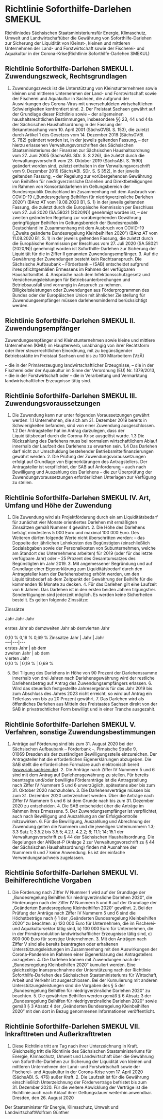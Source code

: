 # Richtlinie Soforthilfe-Darlehen SMEKUL

Richtliniedes Sächsischen Staatsministeriumsfür Energie, Klimaschutz, Umwelt und Landwirtschaftüber die Gewährung von Soforthilfe-Darlehen zur Sicherung der Liquidität von Kleinst-, kleinen und mittleren Unternehmen der Land- und Forstwirtschaft sowie der Fischerei- und Aquakultur in der Corona-Krise(Richtlinie Soforthilfe-Darlehen SMEKUL)

## Richtlinie Soforthilfe-Darlehen SMEKUL I. Zuwendungszweck, Rechtsgrundlagen

1. Zuwendungszweck ist die Unterstützung von Kleinstunternehmen sowie kleinen und mittleren Unternehmen der Land- und Forstwirtschaft sowie der Fischerei und Aquakultur in Sachsen, die aufgrund der Auswirkungen des Corona-Virus mit unverschuldeten wirtschaftlichen Schwierigkeiten konfrontiert sind. 2. Der Freistaat Sachsen gewährt auf der Grundlage dieser Richtlinie sowie – der allgemeinen haushaltsrechtlichen Bestimmungen, insbesondere §§ 23, 44 und 44a der Sächsischen Haushaltsordnung in der Fassung der Bekanntmachung vom 10. April 2001 (SächsGVBl. S. 153), die zuletzt durch Artikel 1 des Gesetzes vom 14. Dezember 2018 (SächsGVBl. S. 782) geändert worden ist, in der jeweils geltenden Fassung, – der hierzu erlassenen Verwaltungsvorschriften des Sächsischen Staatsministeriums der Finanzen zur Sächsischen Haushaltsordnung vom 27. Juni 2005 (SächsABl. SDr. S. S 226), die zuletzt durch die Verwaltungsvorschrift vom 23. Oktober 2019 (SächsABl. S. 1590) geändert worden sind, zuletzt enthalten in der Verwaltungsvorschrift vom 9. Dezember 2019 (SächsABl. SDr. S. S 352), in der jeweils geltenden Fassung, – der Regelung zur vorübergehenden Gewährung von Beihilfen für niedrigverzinsliche Darlehen und Direktbeteiligungen im Rahmen von Konsortialdarlehen im Geltungsbereich der Bundesrepublik Deutschland im Zusammenhang mit dem Ausbruch von COVID-19 („Bundesregelung Beihilfen für niedrigverzinsliche Darlehen 2020“) (BAnz AT vom 19.08.2020 B1, S. 1) in der jeweils geltenden Fassung, die zuletzt durch die Europäische Kommission per Beschluss vom 27. Juli 2020 (SA.58021 (2020/N)) genehmigt worden ist, – der zweiten geänderten Regelung zur vorübergehenden Gewährung geringfügiger Beihilfen im Geltungsbereich der Bundesrepublik Deutschland im Zusammenhang mit dem Ausbruch von COVID-19 („Zweite geänderte Bundesregelung Kleinbeihilfen 2020“) (BAnz AT vom 11.08.2020 B1, S. 1) in der jeweils geltenden Fassung, die zuletzt durch die Europäische Kommission per Beschluss vom 27. Juli 2020 (SA.58021 (2020/N)) genehmigt worden ist Soforthilfe-Darlehen zur Sicherung der Liquidität für die in Ziffer II genannten Zuwendungsempfänger. 3. Auf die Gewährung der Zuwendungen besteht kein Rechtsanspruch. Die Sächsische Aufbaubank – Förderbank – (SAB) entscheidet aufgrund ihres pflichtgemäßen Ermessens im Rahmen der verfügbaren Haushaltsmittel. 4. Ansprüche nach dem Infektionsschutzgesetz und Versicherungsleistungen für Betriebsunterbrechungen und Betriebsausfall sind vorrangig in Anspruch zu nehmen. Billigkeitsleistungen oder Zuwendungen aus Förderprogrammen des Bundes oder der Europäischen Union mit ähnlicher Zielstellung für Zuwendungsempfänger müssen darlehensmindernd berücksichtigt werden. 
## Richtlinie Soforthilfe-Darlehen SMEKUL II. Zuwendungsempfänger

Zuwendungsempfänger sind Kleinstunternehmen sowie kleine und mittlere Unternehmen (KMU) im Haupterwerb, unabhängig von ihrer Rechtsform oder ihrer steuerrechtlichen Einordnung, mit zu begünstigender Betriebsstätte im Freistaat Sachsen und bis zu 100 Mitarbeitern (VzÄ)

– die in der Primärerzeugung landwirtschaftlicher Erzeugnisse, – die in der Fischerei oder der Aquakultur im Sinne der Verordnung (EU) Nr. 1379/2013, – die in der Forstwirtschaft oder – die in Verarbeitung und Vermarktung landwirtschaftlicher Erzeugnisse tätig sind.


## Richtlinie Soforthilfe-Darlehen SMEKUL III. Zuwendungsvoraussetzungen

1. Die Zuwendung kann nur unter folgenden Voraussetzungen gewährt werden: 1.1 Unternehmen, die sich am 31. Dezember 2019 bereits in Schwierigkeiten befanden, sind von einer Zuwendung ausgeschlossen. 1.2 Der Antragsteller hat im Antrag darzulegen, dass der Liquiditätsbedarf durch die Corona-Krise ausgelöst wurde. 1.3 Die Rückzahlung des Darlehens muss bei normalem wirtschaftlichem Ablauf innerhalb der Laufzeit des Darlehens zu erwarten sein. 1.4 Das Darlehen darf nicht zur Umschuldung bestehender Betriebsmittelfinanzierungen gewährt werden. 2. Die Prüfung der Zuwendungsvoraussetzungen erfolgt auf Grundlage von Eigenerklärungen des Antragstellers. Der Antragsteller ist verpflichtet, der SAB auf Anforderung – auch nach Bewilligung und Auszahlung des Darlehens – die zur Überprüfung der Zuwendungsvo­raussetzungen erforderlichen Unterlagen zur Verfügung zu stellen. 
## Richtlinie Soforthilfe-Darlehen SMEKUL IV. Art, Umfang und Höhe der Zuwendung

1. Die Zuwendung wird als Projektförderung durch ein am Liquiditätsbedarf für zunächst vier Monate orientiertes Darlehen mit ermäßigten Zinssätzen gemäß Nummer 4 gewährt. 2. Die Höhe des Darlehens beträgt mindestens 5 000 Euro und maximal 100 000 Euro. Des Weiteren dürfen folgende Werte nicht überschritten werden: – das Doppelte der jährlichen Lohnkosten des Begünstigten (einschließlich Sozialabgaben sowie der Personalkosten von Subunternehmen, welche am Standort des Unternehmens arbeiten) für 2019 (oder für das letzte verfügbare Jahr) oder – 25 Prozent des Gesamtumsatzes des Begünstigten im Jahr 2019. 3. Mit angemessener Begründung und auf Grundlage einer Eigenerklärung zum Liquiditätsbedarf durch den Antragsteller kann der Darlehensbetrag erhöht werden, um den Liquiditätsbedarf ab dem Zeitpunkt der Gewährung der Beihilfe für die kommenden 18 Monate zu decken. 4. Für das Darlehen gilt eine Laufzeit von 6 Jahren. Das Darlehen ist in den ersten beiden Jahren tilgungsfrei. Sondertilgungen sind jederzeit möglich. Es werden keine Sicherheiten bestellt. Es gelten folgende Zinssätze:
			   
Zinssätze
        







Jahr
Jahr
Jahr




erstes Jahr
ab demzweiten Jahr
ab demvierten Jahr


0,10 %
0,19 %
0,69 % Zinssätze  Jahr | Jahr | Jahr  
---|---|---  
erstes Jahr | ab dem  
zweiten Jahr | ab dem  
vierten Jahr  
0,10 % | 0,19 % | 0,69 %


5. Bei Tilgung des Darlehens in Höhe von 90 Prozent der Darlehenssumme innerhalb von drei Jahren nach Darlehensgewährung wird der restliche Darlehensbetrag auf Antrag des Zuwendungsempfängers erlassen. 6. Wird das steuerlich festgestellte Jahresergebnis für das Jahr 2019 bis zum Abschluss des Jahres 2023 nicht erreicht, so wird auf Antrag ein Teilerlass von bis zu 20 Prozent gewährt. 7. Das Darlehen wird als öffentliches Darlehen aus Mitteln des Freistaates Sachsen direkt von der SAB in privatrechtlicher Form bewilligt und in einer Tranche ausgezahlt. 
## Richtlinie Soforthilfe-Darlehen SMEKUL V. Verfahren, sonstige Zuwendungsbestimmungen

1. Anträge auf Förderung sind bis zum 31. August 2020 bei der Sächsischen Aufbaubank – Förderbank –, Pirnaische Straße 9, 01069 Dresden als der zuständigen Bewilligungsstelle einzureichen. Der Antragsteller hat die erforderlichen Eigenerklärungen abzugeben. Die SAB stellt die erforderlichen Formulare auch elektronisch bereit (www.sab.sachsen.de). 2. Die Anträge nach Ziffer IV Nummern 5 und 6 sind mit dem Antrag auf Darlehensgewährung zu stellen. Für bereits beantragte und/oder bewilligte Förderanträge ist die Antragstellung nach Ziffer IV Nummern 5 und 6 unverzüglich, spätestens aber bis zum 31. Oktober 2020 nachzuholen. 3. Die Darlehensverträge müssen bis zum 31. Dezember 2020 unterzeichnet werden. Über die Anträge nach Ziffer IV Nummern 5 und 6 ist dem Grunde nach bis zum 31. Dezember 2020 zu entscheiden. 4. Die SAB entscheidet über die Anträge im Rahmen ihres Ermessens. 5. Der Zuwendungsempfänger ist verpflichtet, auch nach Bewilligung und Auszahlung an der Erfolgskontrolle mitzuwirken. 6. Für die Bewilligung, Auszahlung und Abrechnung der Zuwendung gelten die Nummern und die jeweiligen Unternummern 1.3; 3.3 Satz 1; 3.5.2 bis 3.5.5; 4.2.1, 4.2.2; 8; 11.1; 14; 15.1 der Verwaltungsvorschrift zu § 44 der Sächsischen Haushaltsordnung. Die Regelungen der ANBest-P (Anlage 2 zur Verwaltungsvorschrift zu § 44 der Sächsischen Haushaltsordnung) finden mit Ausnahme der Nummern 6 und 7 keine Anwendung. Es ist der einfache Verwendungsnachweis zugelassen. 
## Richtlinie Soforthilfe-Darlehen SMEKUL VI. Beihilferechtliche Vorgaben

1. Die Förderung nach Ziffer IV Nummer 1 wird auf der Grundlage der „Bundesregelung Beihilfen für niedrigverzinsliche Darlehen 2020“, die Förderungen nach der Ziffer IV Nummern 5 und 6 auf der Grundlage der „Geänderten Bundesregelung Kleinbeihilfen 2020“ gewährt. 2. Bei der Prüfung der Anträge nach Ziffer IV Nummern 5 und 6 sind die Höchstbeträge nach § 1 der „Geänderten Bundesregelung Kleinbeihilfen 2020“ zu beachten: a) 120 000 Euro für Unternehmen, die im Fischerei- und Aquakultursektor tätig sind, b) 100 000 Euro für Unternehmen, die in der Primärproduktion landwirtschaftlicher Erzeugnisse tätig sind, c) 800 000 Euro für sonstige Unternehmen. 3. Mit den Anträgen nach Ziffer V sind alle bereits beantragten oder erhaltenen Unterstützungsleistungen im Zusammenhang mit den Auswirkungen der Corona-Pandemie im Rahmen einer Eigenerklärung des Antragstellers anzugeben. 4. Die Darlehen können mit Zuwendungen nach der „Bundesregelung Kleinbeihilfen 2020“ kumuliert werden. Eine gleichzeitige Inanspruchnahme der Unterstützung nach der Richtlinie Soforthilfe-Darlehen des Sächsischen Staatsministeriums für Wirtschaft, Arbeit und Verkehr ist ausgeschlossen. Bei der Kumulierung mit anderen Unterstützungsleistungen sind die Vorgaben des § 5 der „Bundesregelung Beihilfen für niedrigverzinsliche Darlehen 2020“ zu beachten. 5. Die gewährten Beihilfen werden gemäß § 6 Absatz 3 der „Bundesregelung Beihilfen für niedrigverzinsliche Darlehen 2020“ sowie gemäß § 3 Absatz 4 der „Geänderten Bundesregelung Kleinbeihilfen 2020“ mit den dort in Bezug genommenen Informationen veröffentlicht. 
## Richtlinie Soforthilfe-Darlehen SMEKUL VII. Inkrafttreten und Außerkrafttreten

1. Diese Richtlinie tritt am Tag nach ihrer Unterzeichnung in Kraft. Gleichzeitig tritt die Richtlinie des Sächsischen Staatsministeriums für Energie, Klimaschutz, Umwelt und Landwirtschaft über die Gewährung von Soforthilfe-Darlehen zur Sicherung der Liquidität von kleinen und mittleren Unternehmen der Land- und Forstwirtschaft sowie der Fischerei- und Aquakultur in der Corona-Krise vom 17. April 2020 (SächsABl. S. 476) außer Kraft. 2. Die Laufzeit ist für die Gewährung einschließlich Unterzeichnung der Förderverträge befristet bis zum 31. Dezember 2020. Für die weitere Abwicklung der Verträge ist die Richtlinie auch nach Ablauf ihrer Geltungsdauer weiterhin anwendbar. Dresden, den 26. August 2020

Der Staatsminister für Energie, Klimaschutz, Umwelt und LandwirtschaftWolfram Günther

